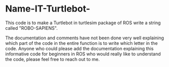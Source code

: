 # Name-IT-Turtlebot-

This code is to make a Turtlebot in turtlesim package of ROS write a string called "ROBO-SAPIENS".

The documentation and comments have not been done very well explaining which part of the code in the entire function is to write which letter in the code.
Anyone who could please add the documentation explaining this informative code for beginners in ROS who would really like to understand the code, please feel free to reach out to me.
